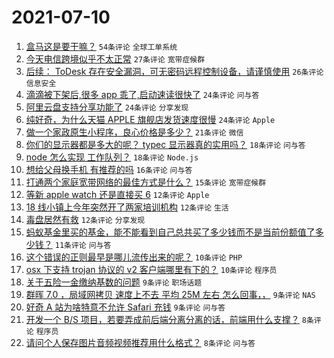 # 2021-07-10

1. [盒马这是要干嘛？](https://www.v2ex.com/t/788685) `54条评论` `全球工单系统`
1. [今天电信跨境似乎不太正常](https://www.v2ex.com/t/788719) `27条评论` `宽带症候群`
1. [后续： ToDesk 存在安全漏洞，可无密码远程控制设备，请谨慎使用](https://www.v2ex.com/t/788723) `26条评论` `信息安全`
1. [滴滴被下架后,很多 app 乖了,启动速读很快了](https://www.v2ex.com/t/788747) `24条评论` `问与答`
1. [阿里云盘支持分享功能了](https://www.v2ex.com/t/788653) `24条评论` `分享发现`
1. [纯好奇，为什么天猫 APPLE 旗舰店发货速度很慢](https://www.v2ex.com/t/788726) `24条评论` `Apple`
1. [做一个家政原生小程序，良心价格是多少？](https://www.v2ex.com/t/788680) `21条评论` `微信`
1. [你们的显示器都是多大的呢？ typec 显示器真的实用吗？](https://www.v2ex.com/t/788750) `18条评论` `问与答`
1. [node 怎么实现 工作队列？](https://www.v2ex.com/t/788690) `18条评论` `Node.js`
1. [想给父母换手机 有推荐的吗](https://www.v2ex.com/t/788656) `16条评论` `问与答`
1. [打通两个家庭宽带网络的最佳方式是什么？](https://www.v2ex.com/t/788746) `15条评论` `宽带症候群`
1. [等新 apple watch 还是直接买 6](https://www.v2ex.com/t/788737) `12条评论` `Apple`
1. [18 线小镇上今年突然开了两家培训机构](https://www.v2ex.com/t/788712) `12条评论` `生活`
1. [毒盘居然有救](https://www.v2ex.com/t/788703) `12条评论` `分享发现`
1. [蚂蚁基金里买的基金，能不能看到自己总共买了多少钱而不是当前份额值了多少钱？](https://www.v2ex.com/t/788655) `11条评论` `问与答`
1. [这个错误的正则最早是哪儿流传出来的呢？](https://www.v2ex.com/t/788742) `10条评论` `PHP`
1. [osx 下支持 trojan 协议的 v2 客户端哪里有下的？](https://www.v2ex.com/t/788772) `10条评论` `程序员`
1. [关于五险一金缴纳基数的问题](https://www.v2ex.com/t/788764) `9条评论` `职场话题`
1. [群晖 7.0 ，局域网拷贝 速度上不去 平均 25M 左右 怎么回事，，](https://www.v2ex.com/t/788700) `9条评论` `NAS`
1. [好奇 A 站为啥特意不允许 Safari 充钱](https://www.v2ex.com/t/788657) `9条评论` `问与答`
1. [开发一个 B/S 项目，若要弄成前后端分离分离的话，前端用什么支撑？](https://www.v2ex.com/t/788754) `8条评论` `程序员`
1. [请问个人保存图片音频视频推荐用什么格式？](https://www.v2ex.com/t/788708) `8条评论` `问与答`
